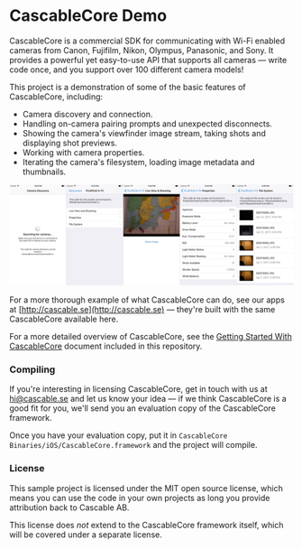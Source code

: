 # CascableCore Demo

CascableCore is a commercial SDK for communicating with Wi-Fi enabled cameras from Canon, Fujifilm, Nikon, Olympus, Panasonic, and Sony. It provides a powerful yet easy-to-use API that supports all cameras — write code once, and you support over 100 different camera models!

This project is a demonstration of some of the basic features of CascableCore, including:

- Camera discovery and connection.
- Handling on-camera pairing prompts and unexpected disconnects.
- Showing the camera's viewfinder image stream, taking shots and displaying shot previews.
- Working with camera properties.
- Iterating the camera's filesystem, loading image metadata and thumbnails.

![CascableCore Demo App Screenshots](Documentation%20Images/Screenshots.jpg?raw=true)

For a more thorough example of what CascableCore can do, see our apps at [http://cascable.se](http://cascable.se) — they're built with the same CascableCore available here.

For a more detailed overview of CascableCore, see the [Getting Started With CascableCore](Getting%20Started%20With%20CascableCore.md) document included in this repository.

### Compiling

If you're interesting in licensing CascableCore, get in touch with us at hi@cascable.se and let us know your idea — if we think CascableCore is a good fit for you, we'll send you an evaluation copy of the CascableCore framework.

Once you have your evaluation copy, put it in `CascableCore Binaries/iOS/CascableCore.framework` and the project will compile.

### License 

This sample project is licensed under the MIT open source license, which means you can use the code in your own projects as long you provide attribution back to Cascable AB. 

This license does _not_ extend to the CascableCore framework itself, which will be covered under a separate license.

